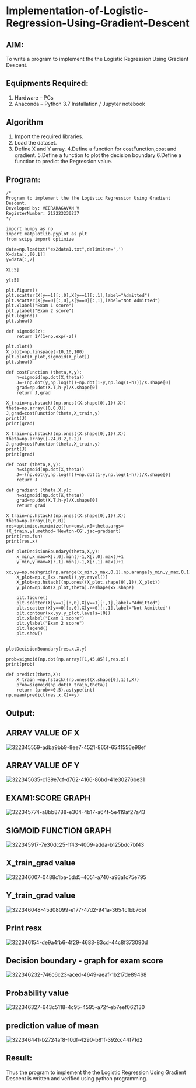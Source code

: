 # Implementation-of-Logistic-Regression-Using-Gradient-Descent

## AIM:
To write a program to implement the the Logistic Regression Using Gradient Descent.

## Equipments Required:
1. Hardware – PCs
2. Anaconda – Python 3.7 Installation / Jupyter notebook

## Algorithm
1. Import the required libraries.
2. Load the dataset.
3. Define X and Y array.
4.Define a function for costFunction,cost and gradient.
5.Define a function to plot the decision boundary
6.Define a function to predict the Regression value.

## Program:
```
/*
Program to implement the the Logistic Regression Using Gradient Descent.
Developed by: VEERARAGAVAN V
RegisterNumber: 212223230237
*/
```
```
import numpy as np
import matplotlib.pyplot as plt
from scipy import optimize

data=np.loadtxt("ex2data1.txt",delimiter=',')
X=data[:,[0,1]]
y=data[:,2]

X[:5]

y[:5]

plt.figure()
plt.scatter(X[y==1][:,0],X[y==1][:,1],label="Admitted")
plt.scatter(X[y==0][:,0],X[y==0][:,1],label="Not Admitted")
plt.xlabel("Exam 1 score")
plt.ylabel("Exam 2 score")
plt.legend()
plt.show()

def sigmoid(z):
    return 1/(1+np.exp(-z))

plt.plot()
X_plot=np.linspace(-10,10,100)
plt.plot(X_plot,sigmoid(X_plot))
plt.show()

def costFunction (theta,X,y):
    h=sigmoid(np.dot(X,theta))
    J=-(np.dot(y,np.log(h))+np.dot(1-y,np.log(1-h)))/X.shape[0]
    grad=np.dot(X.T,h-y)/X.shape[0]
    return J,grad

X_train=np.hstack((np.ones((X.shape[0],1)),X))
theta=np.array([0,0,0])
J,grad=costFunction(theta,X_train,y)
print(J)
print(grad)

X_train=np.hstack((np.ones((X.shape[0],1)),X))
theta=np.array([-24,0.2,0.2])
J,grad=costFunction(theta,X_train,y)
print(J)
print(grad)

def cost (theta,X,y):
    h=sigmoid(np.dot(X,theta))
    J=-(np.dot(y,np.log(h))+np.dot(1-y,np.log(1-h)))/X.shape[0]
    return J

def gradient (theta,X,y):
    h=sigmoid(np.dot(X,theta))
    grad=np.dot(X.T,h-y)/X.shape[0]
    return grad

X_train=np.hstack((np.ones((X.shape[0],1)),X))
theta=np.array([0,0,0])
res=optimize.minimize(fun=cost,x0=theta,args=(X_train,y),method='Newton-CG',jac=gradient)
print(res.fun)
print(res.x)

def plotDecisionBoundary(theta,X,y):
    x_min,x_max=X[:,0].min()-1,X[:,0].max()+1
    y_min,y_max=X[:,1].min()-1,X[:,1].max()+1
    xx,yy=np.meshgrid(np.arange(x_min,x_max,0.1),np.arange(y_min,y_max,0.1))
    X_plot=np.c_[xx.ravel(),yy.ravel()]
    X_plot=np.hstack((np.ones((X_plot.shape[0],1)),X_plot))
    y_plot=np.dot(X_plot,theta).reshape(xx.shape)
    
    plt.figure()
    plt.scatter(X[y==1][:,0],X[y==1][:,1],label="Admitted")
    plt.scatter(X[y==0][:,0],X[y==0][:,1],label="Not Admitted")
    plt.contour(xx,yy,y_plot,levels=[0])
    plt.xlabel("Exam 1 score")
    plt.ylabel("Exam 2 score")
    plt.legend()
    plt.show()


plotDecisionBoundary(res.x,X,y)

prob=sigmoid(np.dot(np.array([1,45,85]),res.x))
print(prob)

def predict(theta,X):
    X_train =np.hstack((np.ones((X.shape[0],1)),X))
    prob=sigmoid(np.dot(X_train,theta))
    return (prob>=0.5).astype(int)
np.mean(predict(res.x,X)==y)
```

## Output:
## ARRAY VALUE OF X
![322345559-adba9bb9-8ee7-4521-865f-6541556e98ef](https://github.com/rajalakshmi8248/-Implementation-of-Logistic-Regression-Using-Gradient-Descent/assets/122860827/03ed711c-7af2-44fb-9215-a19800962b31)
## ARRAY VALUE OF Y
![322345635-c139e7cf-d762-4166-86bd-41e30276be31](https://github.com/rajalakshmi8248/-Implementation-of-Logistic-Regression-Using-Gradient-Descent/assets/122860827/a1ea5288-4629-4ab2-bac4-fdb57567c2bb)
## EXAM1:SCORE GRAPH
![322345774-a8bb8788-e304-4b17-a64f-5e419af27a43](https://github.com/rajalakshmi8248/-Implementation-of-Logistic-Regression-Using-Gradient-Descent/assets/122860827/b9d7803d-e87a-474c-94e0-d50f507dff2b)
## SIGMOID FUNCTION GRAPH
![322345917-7e30dc25-1f43-4009-adda-b125bdc7bf43](https://github.com/rajalakshmi8248/-Implementation-of-Logistic-Regression-Using-Gradient-Descent/assets/122860827/3b833922-2ab6-4e0a-aed9-ac530e860844)
## X_train_grad value
![322346007-0488c1ba-5dd5-4051-a740-a93a1c75e795](https://github.com/rajalakshmi8248/-Implementation-of-Logistic-Regression-Using-Gradient-Descent/assets/122860827/6b94152e-2104-4eeb-b50b-045bb0ce3f31)
## Y_train_grad value
![322346048-45d08099-e177-47d2-941a-3654cfbb76bf](https://github.com/rajalakshmi8248/-Implementation-of-Logistic-Regression-Using-Gradient-Descent/assets/122860827/2880472d-f386-4932-a4eb-46a4f4cf807d)
## Print resx
![322346154-de9a4fb6-4f29-4683-83cd-44c8f373090d](https://github.com/rajalakshmi8248/-Implementation-of-Logistic-Regression-Using-Gradient-Descent/assets/122860827/9ccda9d4-fda4-4f92-9fd6-97372dfd80d7)
## Decision boundary - graph for exam score
![322346232-746c6c23-aced-4649-aeaf-1b217de89468](https://github.com/rajalakshmi8248/-Implementation-of-Logistic-Regression-Using-Gradient-Descent/assets/122860827/eba20280-d813-4a66-aa88-b6dcc1743b7c)
## Probability value
![322346327-643c5118-4c95-4595-a72f-eb7eef062130](https://github.com/rajalakshmi8248/-Implementation-of-Logistic-Regression-Using-Gradient-Descent/assets/122860827/62b1a460-68fd-447b-9e65-313899c06e0e)
## prediction value of mean
![322346441-b2724af8-10df-4290-b81f-392cc44f71d2](https://github.com/rajalakshmi8248/-Implementation-of-Logistic-Regression-Using-Gradient-Descent/assets/122860827/aa7d64c0-9405-4330-a656-83fc0ea832e4)




## Result:
Thus the program to implement the the Logistic Regression Using Gradient Descent is written and verified using python programming.

